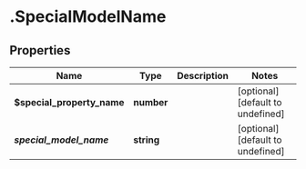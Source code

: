 # .SpecialModelName

## Properties

|Name | Type | Description | Notes|
|------------ | ------------- | ------------- | -------------|
|**$special_property_name** | **number** |  | [optional] [default to undefined]|
|**_special_model_name_** | **string** |  | [optional] [default to undefined]|




